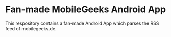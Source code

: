 Fan-made MobileGeeks Android App 
==============

This respository contains a fan-made Android App which parses the RSS feed of mobilegeeks.de. 


